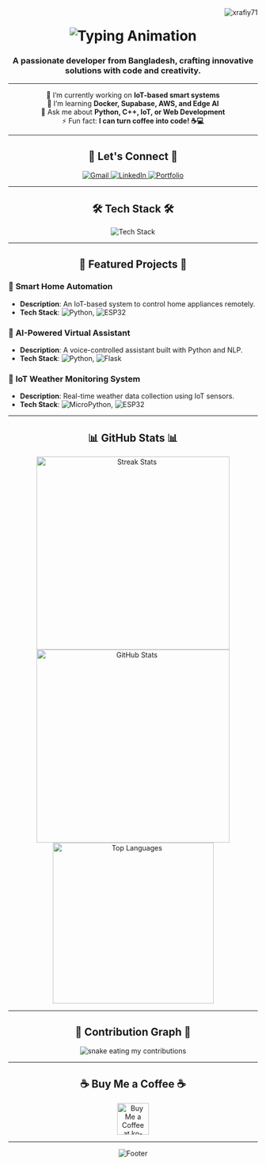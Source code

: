<!-- Visitor Counter -->
<img align="right" src="https://visitor-badge.laobi.icu/badge?page_id=xrafiy71.xrafiy71" alt="xrafiy71" />

<!-- Animated Header -->
<h1 align="center">
  <img src="https://readme-typing-svg.herokuapp.com/?font=Righteous&size=35&center=true&vCenter=true&width=500&height=70&duration=4000&lines=Welcome+to+My+GitHub!+🚀;I'm+Abdullah+Al+Rafi;IT+Support+%7C+IoT+Developer+%7C+Tech+Enthusiast;Let's+Build+the+Future+Together!" alt="Typing Animation" />
</h1>

<h3 align="center">A passionate developer from Bangladesh, crafting innovative solutions with code and creativity.</h3>

---

<!-- About Me Section -->
<div align="center">
 
 🔭 I’m currently working on **IoT-based smart systems**  
 🌱 I’m learning **Docker, Supabase, AWS, and Edge AI**  
 💬 Ask me about **Python, C++, IoT, or Web Development**  
 ⚡ Fun fact: **I can turn coffee into code! ☕💻**  

</div>

---

<!-- Connect Section -->
<h2 align="center">🌟 Let's Connect 🌟</h2>
<div align="center"> 
  <a href="mailto:xrafiy71@gmail.com">
    <img src="https://img.shields.io/badge/Gmail-333333?style=for-the-badge&logo=gmail&logoColor=red" alt="Gmail" />
  </a>
  <a href="https://www.linkedin.com/in/abdullah-all-rafi-320474311/" target="_blank">
    <img src="https://img.shields.io/badge/LinkedIn-0077B5?style=for-the-badge&logo=linkedin&logoColor=white" alt="LinkedIn" />
  </a>
  <a href="https://xrafiy71.github.io" target="_blank">
     <img src="https://img.shields.io/badge/Portfolio-FF5722?style=for-the-badge&logo=todoist&logoColor=white" alt="Portfolio" />
  </a>
</div>

---

<!-- Tech Stack Section -->
<h2 align="center">🛠️ Tech Stack 🛠️</h2>
<div align="center">
  <img src="https://skillicons.dev/icons?i=python,cpp,javascript,typescript,html,css,react,nodejs,express,flask,mongodb,mysql,git,linux,docker,raspberrypi,arduino" alt="Tech Stack" />
</div>

---

<!-- Featured Projects Section -->
<h2 align="center">🚀 Featured Projects 🚀</h2>

### 🔹 **Smart Home Automation**
- **Description**: An IoT-based system to control home appliances remotely.
- **Tech Stack**: ![Python](https://img.shields.io/badge/-Python-3776AB?style=flat-square&logo=python&logoColor=white), ![ESP32](https://img.shields.io/badge/-ESP32-FF6900?style=flat-square&logo=espressif&logoColor=white)

### 🔹 **AI-Powered Virtual Assistant**
- **Description**: A voice-controlled assistant built with Python and NLP.
- **Tech Stack**: ![Python](https://img.shields.io/badge/-Python-3776AB?style=flat-square&logo=python&logoColor=white), ![Flask](https://img.shields.io/badge/-Flask-000000?style=flat-square&logo=flask&logoColor=white)

### 🔹 **IoT Weather Monitoring System**
- **Description**: Real-time weather data collection using IoT sensors.
- **Tech Stack**: ![MicroPython](https://img.shields.io/badge/-MicroPython-2C2F33?style=flat-square&logo=python&logoColor=white), ![ESP32](https://img.shields.io/badge/-ESP32-FF6900?style=flat-square&logo=espressif&logoColor=white)

---

<!-- GitHub Stats Section -->
<h2 align="center">📊 GitHub Stats 📊</h2>
<div align="center">
  <img width=390 src="https://github-readme-streak-stats.herokuapp.com/?user=xrafiy71&theme=dark" alt="Streak Stats" />
  <img width=390 src="https://github-readme-stats.vercel.app/api?username=xrafiy71&show_icons=true&theme=radical" alt="GitHub Stats" />
  <br/>
  <img width=325 align="center" src="https://github-readme-stats.vercel.app/api/top-langs?username=xrafiy71&layout=compact&theme=radical" alt="Top Languages" />
</div>

---

<!-- Contribution Graph -->
<h2 align="center">🐍 Contribution Graph 🐍</h2>
<div align="center">
  <img alt="snake eating my contributions" src="https://raw.githubusercontent.com/xrafiy71/xrafiy71/output/github-contribution-grid-snake.svg" />
</div>

---

<!-- Support Section -->
<h2 align="center">☕ Buy Me a Coffee ☕</h2>
<div align="center">
  <a href='https://ko-fi.com/xrafiy71' target='_blank'>
    <img height='64' style='border:0px;height:64px;' src='https://storage.ko-fi.com/cdn/kofi1.png?v=3' border='0' alt='Buy Me a Coffee at ko-fi.com' />
  </a>
</div>

---

<!-- Footer -->
<div align="center">
  <img src="https://capsule-render.vercel.app/api?type=waving&color=4F8CC9&height=100&section=footer&fontSize=30&fontColor=ffffff" alt="Footer" />
</div>
